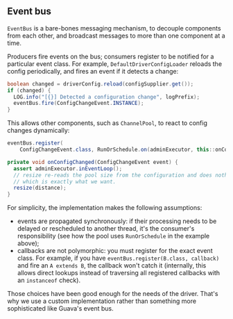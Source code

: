 <!--
Licensed to the Apache Software Foundation (ASF) under one
or more contributor license agreements.  See the NOTICE file
distributed with this work for additional information
regarding copyright ownership.  The ASF licenses this file
to you under the Apache License, Version 2.0 (the
"License"); you may not use this file except in compliance
with the License.  You may obtain a copy of the License at

  http://www.apache.org/licenses/LICENSE-2.0

Unless required by applicable law or agreed to in writing,
software distributed under the License is distributed on an
"AS IS" BASIS, WITHOUT WARRANTIES OR CONDITIONS OF ANY
KIND, either express or implied.  See the License for the
specific language governing permissions and limitations
under the License.
-->

## Event bus

`EventBus` is a bare-bones messaging mechanism, to decouple components from each other, and
broadcast messages to more than one component at a time.

Producers fire events on the bus; consumers register to be notified for a particular event class.
For example, `DefaultDriverConfigLoader` reloads the config periodically, and fires an event if it
detects a change:

```java
boolean changed = driverConfig.reload(configSupplier.get());
if (changed) {
  LOG.info("[{}] Detected a configuration change", logPrefix);
  eventBus.fire(ConfigChangeEvent.INSTANCE);
}
```

This allows other components, such as `ChannelPool`, to react to config changes dynamically: 

```java
eventBus.register(
    ConfigChangeEvent.class, RunOrSchedule.on(adminExecutor, this::onConfigChanged));

private void onConfigChanged(ConfigChangeEvent event) {
  assert adminExecutor.inEventLoop();
  // resize re-reads the pool size from the configuration and does nothing if it hasn't changed,
  // which is exactly what we want.
  resize(distance);
}
```

For simplicity, the implementation makes the following assumptions:

* events are propagated synchronously: if their processing needs to be delayed or rescheduled to
  another thread, it's the consumer's responsibility (see how the pool uses `RunOrSchedule` in the
  example above);
* callbacks are not polymorphic: you must register for the exact event class. For example, if you
  have `eventBus.register(B.class, callback)` and fire an `A extends B`, the callback won't catch
  it (internally, this allows direct lookups instead of traversing all registered callbacks with an
  `instanceof` check).

Those choices have been good enough for the needs of the driver. That's why we use a custom
implementation rather than something more sophisticated like Guava's event bus.
